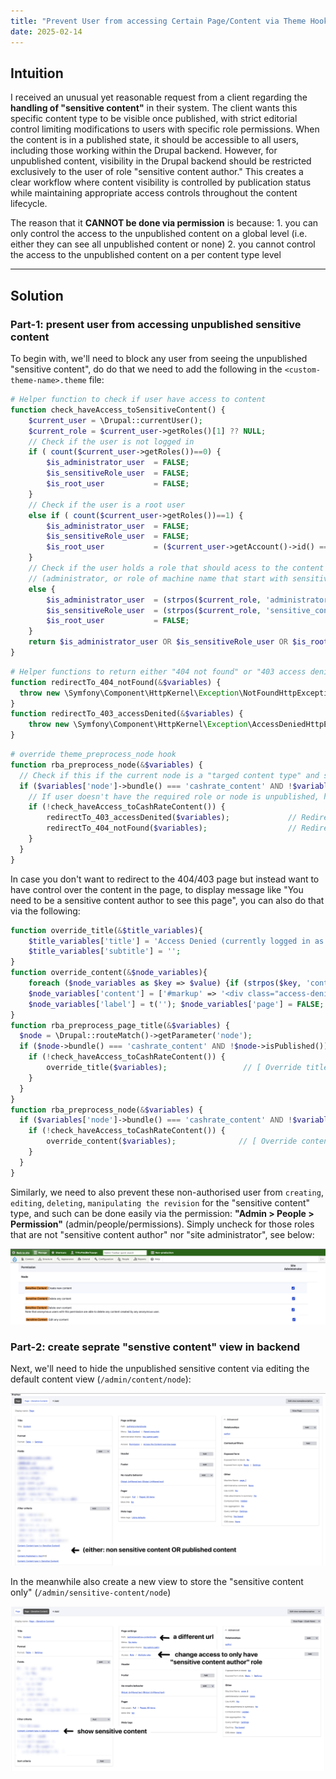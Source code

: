 ```yaml
---
title: "Prevent User from accessing Certain Page/Content via Theme Hook"
date: 2025-02-14
---
```




## Intuition
I received an unusual yet reasonable request from a client regarding the **handling of "sensitive content"** in their system. The client wants this specific content type to be visible once published, with strict editorial control limiting modifications to users with specific role permissions. When the content is in a published state, it should be accessible to all users, including those working within the Drupal backend. However, for unpublished content, visibility in the Drupal backend should be restricted exclusively to the user of role "sensitive content author." This creates a clear workflow where content visibility is controlled by publication status while maintaining appropriate access controls throughout the content lifecycle.

The reason that it **CANNOT be done via permission** is because: 1. you can only control the access to the unpublished content on a global level (i.e. either they can see all unpublished content or none) 2. you cannot control the access to the unpublished content on a per content type level

---

## Solution 

### Part-1: present user from accessing unpublished sensitive content

To begin with, we'll need to block any user from seeing the unpublished "sensitive content", do do that we need to add the following in the `<custom-theme-name>.theme` file: 

```php
# Helper function to check if user have access to content
function check_haveAccess_toSensitiveContent() {
    $current_user = \Drupal::currentUser();
    $current_role = $current_user->getRoles()[1] ?? NULL;
    // Check if the user is not logged in
    if ( count($current_user->getRoles())==0) {
        $is_administrator_user  = FALSE;
        $is_sensitiveRole_user  = FALSE;
        $is_root_user           = FALSE;
    }
    // Check if the user is a root user
    else if ( count($current_user->getRoles())==1) {
        $is_administrator_user  = FALSE;
        $is_sensitiveRole_user  = FALSE;
        $is_root_user           = ($current_user->getAccount()->id() == 1);
    } 
    // Check if the user holds a role that should acess to the content 
    // (administrator, or role of machine name that start with sensitive_content_)
    else {
        $is_administrator_user  = (strpos($current_role, 'administrator') !== FALSE);
        $is_sensitiveRole_user  = (strpos($current_role, 'sensitive_content_') !== FALSE);
        $is_root_user           = FALSE;
    }
    return $is_administrator_user OR $is_sensitiveRole_user OR $is_root_user;
}
```

```php
# Helper functions to return either "404 not found" or "403 access denied" page
function redirectTo_404_notFound(&$variables) {
  throw new \Symfony\Component\HttpKernel\Exception\NotFoundHttpException();
}
function redirectTo_403_accessDenited(&$variables) {
    throw new \Symfony\Component\HttpKernel\Exception\AccessDeniedHttpException();
}
```

```php
# override theme_preprocess_node hook
function rba_preprocess_node(&$variables) {
  // Check if this if the current node is a "targed content type" and status is"unpublished"
  if ($variables['node']->bundle() === 'cashrate_content' AND !$variables['node']->isPublished()) {
    // If user doesn't have the required role or node is unpublished, hide the content
    if (!check_haveAccess_toCashRateContent()) {
		redirectTo_403_accessDenited($variables);             // Redirect to 403 page
		redirectTo_404_notFound($variables);                  // Redirect to 404 page
    }
  }
}
```

In case you don't want to redirect to the 404/403 page but instead want to have control over the content in the page, to display message like "You need to be a sensitive content author to see this page", you can also do that via the following: 

```php
function override_title(&$title_variables){
    $title_variables['title'] = 'Access Denied (currently logged in as non-sensitive content user)';
    $title_variables['subtitle'] = '';
}
function override_content(&$node_variables){
    foreach ($node_variables as $key => $value) {if (strpos($key, 'content_') === 0) { $node_variables[$key] = [];}}
    $node_variables['content'] = ['#markup' => '<div class="access-denied-message">' . t('You do not have permission to view this content.  (currently logged in as non-sensitive content user) ') . '</div>',];
    $node_variables['label'] = t(''); $node_variables['page'] = FALSE; $node_variables['title'] = []; $node_variables['elements'] = [];
}
function rba_preprocess_page_title(&$variables) {
  $node = \Drupal::routeMatch()->getParameter('node');
  if ($node->bundle() === 'cashrate_content' AND !$node->isPublished()) {
    if (!check_haveAccess_toCashRateContent()) {
        override_title($variables);                 // [ Override title ]
    }
  }
}
function rba_preprocess_node(&$variables) {
  if ($variables['node']->bundle() === 'cashrate_content' AND !$variables['node']->isPublished()) {
    if (!check_haveAccess_toCashRateContent()) {
        override_content($variables);              // [ Override content ]
    }
  }
}
```



Similarly, we need to also prevent these non-authorised user from `creating`, `editing`, `deleting`, `manipulating the revision` for the "sensitive content" type, and such can be done easily via the permission: **"Admin > People > Permission"** (admin/people/permissions). Simply uncheck for those roles that are not "sensitive content author" nor "site administrator", see below: 

![2025-02-14T093507](2025-02-14T093507.png)



### Part-2: create seprate "senstive content" view in backend

Next, we'll need to hide the unpublished sensitive content via editing the default content view (`/admin/content/node`): 

![2025-02-14T102555](2025-02-14T102555.png)

In the meanwhile also create a new view to store the "sensitive content only" (`/admin/sensitive-content/node`)

![2025-02-14T102912](2025-02-14T102912.png)





